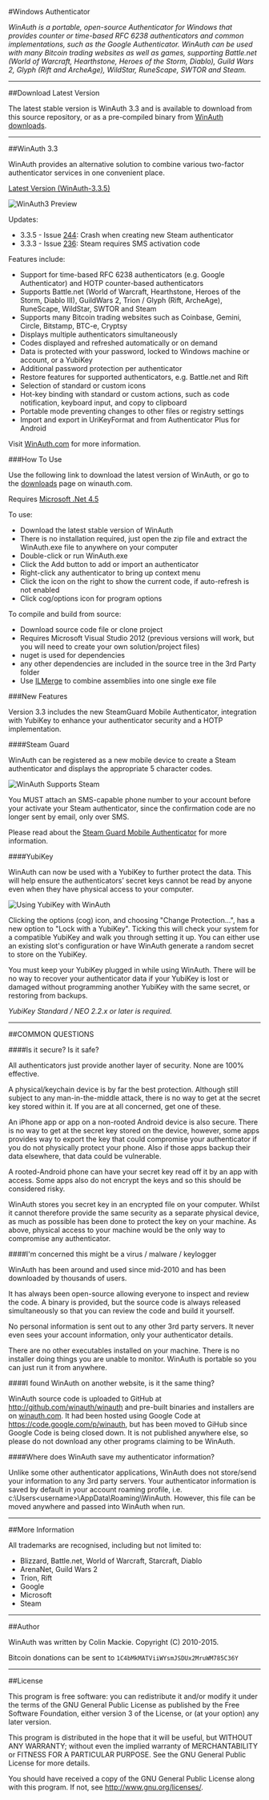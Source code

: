 #Windows Authenticator

*WinAuth is a portable, open-source Authenticator for Windows that provides counter or time-based RFC 6238 authenticators and common implementations, such as the Google Authenticator. WinAuth can be used with many Bitcoin trading websites as well as games, supporting Battle.net (World of Warcraft, Hearthstone, Heroes of the Storm, Diablo), Guild Wars 2, Glyph (Rift and ArcheAge), WildStar, RuneScape, SWTOR and Steam.*

----

##Download Latest Version

The latest stable version is WinAuth 3.3 and is available to download from this source repository, or as a pre-compiled binary from [WinAuth downloads](https://winauth.com/download).

----

##WinAuth 3.3

WinAuth provides an alternative solution to combine various two-factor authenticator services in one convenient place.

[Latest Version (WinAuth-3.3.5)](https://winauth.com/downloads/3.x/WinAuth-3.3.5.zip)

<img src="https://winauth.com/images/winauth3-preview.png" alt="WinAuth3 Preview" />

Updates:

  * 3.3.5 - Issue [244](https://github.com/winauth/winauth/issues/244): Crash when creating new Steam authenticator
  * 3.3.3 - Issue [236](https://github.com/winauth/winauth/issues/236): Steam requires SMS activation code

Features include:

  * Support for time-based RFC 6238 authenticators (e.g. Google Authenticator) and HOTP counter-based authenticators
  * Supports Battle.net (World of Warcraft, Hearthstone, Heroes of the Storm, Diablo III), GuildWars 2, Trion / Glyph (Rift, ArcheAge), RuneScape, WildStar, SWTOR and Steam
  * Supports many Bitcoin trading websites such as Coinbase, Gemini, Circle, Bitstamp, BTC-e, Cryptsy
  * Displays multiple authenticators simultaneously
  * Codes displayed and refreshed automatically or on demand
  * Data is protected with your password, locked to Windows machine or account, or a YubiKey
  * Additional password protection per authenticator
  * Restore features for supported authenticators, e.g. Battle.net and Rift
  * Selection of standard or custom icons
  * Hot-key binding with standard or custom actions, such as code notification, keyboard input, and copy to clipboard
  * Portable mode preventing changes to other files or registry settings
  * Import and export in UriKeyFormat and from Authenticator Plus for Android 

Visit [WinAuth.com](https://winauth.com) for more information.

###How To Use

Use the following link to download the latest version of WinAuth, or go to the [downloads](https://winauth.com/download) page on winauth.com.

Requires [Microsoft .Net 4.5](http://www.microsoft.com/en-us/download/details.aspx?id=30653)

To use:
  * Download the latest stable version of WinAuth
  * There is no installation required, just open the zip file and extract the WinAuth.exe file to anywhere on your computer
  * Double-click or run WinAuth.exe
  * Click the Add button to add or import an authenticator
  * Right-click any authenticator to bring up context menu
  * Click the icon on the right to show the current code, if auto-refresh is not enabled
  * Click cog/options icon for program options

To compile and build from source:
  * Download source code file or clone project
  * Requires Microsoft Visual Studio 2012 (previous versions will work, but you will need to create your own solution/project files)
  * nuget is used for dependencies
  * any other dependencies are included in the source tree in the 3rd Party folder
  * Use [ILMerge](http://research.microsoft.com/en-us/people/mbarnett/ilmerge.aspx ) to combine assemblies into one single exe file

###New Features

Version 3.3 includes the new SteamGuard Mobile Authenticator, integration with YubiKey to enhance your authenticator security and a HOTP implementation.

####Steam Guard

WinAuth can be registered as a new mobile device to create a Steam authenticator and displays the appropriate 5 character codes.

<img src="https://winauth.com/wp-content/uploads/2013/07/steam.png" alt="WinAuth Supports Steam" />

You MUST attach an SMS-capable phone number to your account before your activate your Steam authenticator, since the confirmation code are no longer sent by email, only over SMS.

Please read about the [Steam Guard Mobile Authenticator](https://winauth.com/2015/06/11/steam-guard-mobile/) for more information.

####YubiKey

WinAuth can now be used with a YubiKey to further protect the data. This will help ensure the authenticators’ secret keys cannot be read by anyone even when they have physical access to your computer.

<img src="https://winauth.com/wp-content/uploads/2013/07/yubi1.png" alt="Using YubiKey with WinAuth" />

Clicking the options (cog) icon, and choosing "Change Protection...", has a new option to "Lock with a YubiKey". Ticking this will check your system for a compatible YubiKey and walk you through setting it up. You can either use an existing slot's configuration or have WinAuth generate a random secret to store on the YubiKey.

You must keep your YubiKey plugged in while using WinAuth. There will be no way to recover your authenticator data if your YubiKey is lost or damaged without programming another YubiKey with the same secret, or restoring from backups.

*YubiKey Standard / NEO 2.2.x or later is required.*

----

##COMMON QUESTIONS

####Is it secure? Is it safe?

All authenticators just provide another layer of security. None are 100% effective.

A physical/keychain device is by far the best protection. Although still subject to any man-in-the-middle attack, there is no way to get at the secret key stored within it. If you are at all concerned, get one of these.

An iPhone app or app on a non-rooted Android device is also secure. There is no way to get at the secret key stored on the device, however, some apps provides way to export the key that could compromise your authenticator if you do not physically protect your phone. Also if those apps backup their data elsewhere, that data could be vulnerable.

A rooted-Android phone can have your secret key read off it by an app with access. Some apps also do not encrypt the keys and so this should be considered risky.

WinAuth stores you secret key in an encrypted file on your computer. Whilst it cannot therefore provide the same security as a separate physical device, as much as possible has been done to protect the key on your machine. As above, physical access to your machine would be the only way to compromise any authenticator.

####I'm concerned this might be a virus / malware / keylogger

WinAuth has been around and used since mid-2010 and has been downloaded by thousands of users.

It has always been open-source allowing everyone to inspect and review the code. A binary is provided, but the source code is always released simultaneously so that you can review the code and build it yourself.

No personal information is sent out to any other 3rd party servers. It never even sees your account information, only your authenticator details.

There are no other executables installed on your machine. There is no installer doing things you are unable to monitor. WinAuth is portable so you can just run it from anywhere.

####I found WinAuth on another website, is it the same thing?

WinAuth source code is uploaded to GitHub at http://github.com/winauth/winauth and pre-built binaries and installers are on [winauth.com](https://winauth.com). It had been hosted using Google Code at https://code.google.com/p/winauth, but has been moved to GiHub since Google Code is being closed down. It is not published anywhere else, so please do not download any other programs claiming to be WinAuth.

####Where does WinAuth save my authenticator information?

Unlike some other authenticator applications, WinAuth does not store/send your information to any 3rd party servers. Your authenticator information is saved by default in your account roaming profile, i.e. c:\Users\<username>\AppData\Roaming\WinAuth. However, this file can be moved anywhere and passed into WinAuth when run.

----

##More Information

All trademarks are recognised, including but not limited to:

  * Blizzard, Battle.net, World of Warcraft, Starcraft, Diablo
  * ArenaNet, Guild Wars 2
  * Trion, Rift
  * Google
  * Microsoft
  * Steam

----

##Author

WinAuth was written by Colin Mackie. Copyright (C) 2010-2015.

Bitcoin donations can be sent to `1C4bMkMATViiWYsmJSDUx2MruWM785C36Y`

----

##License

This program is free software: you can redistribute it and/or modify it under the terms of the GNU General Public License as published by the Free Software Foundation, either version 3 of the License, or (at your option) any later version.

This program is distributed in the hope that it will be useful, but WITHOUT ANY WARRANTY; without even the implied warranty of MERCHANTABILITY or FITNESS FOR A PARTICULAR PURPOSE.  See the GNU General Public License for more details.

You should have received a copy of the GNU General Public License  along with this program.  If not, see http://www.gnu.org/licenses/.
